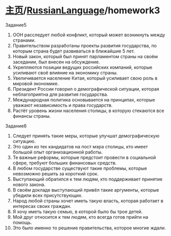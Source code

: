 # [主页](../README.md)/[RussianLanguage](./readme.md)/homework3
Задание5
1. ООН расследует любой конфликт, который может возникнуть между странами.
2. Правительством разработаны проекты развития государства, по которым страна будет развиваться в ближайшие 5 лет.
3. Новый закон, который был принят парламентом страны на своём заседании, был внесен на обсуждение.
4. Укрепляются позиции ведущих российских компаний, которые усиливают своё влияние на экономику страны.
5. Увеличивается население Китая, который усиливает свою роль в мировой экономике.
6. Президент России говорил о демографической ситуации, которая неблагоприятна для развития государства.
7. Международная политика основывается на принципах, которые уважают независимость и права государств.
8. Растёт уровень жизни населения столицы, в которую стекаются все финансы страны.

Задание6
1. Следует принять такие меры, которые улучшат демографическую ситуацию.
2. Это один из тех кандидатов на пост мэра столицы, кто имеет большой опыт организационной работы.
3. Те важные реформы, которые предстоит провести в социальной сфере, требуют больших финансовых средств.
4. В любом государстве существуют такие проблемы, которые невозможно решить за короткий срок.
5. Выступающий обратился к тем людям, кто поддерживает принятие нового закона.
6. В своём докладе выступающий привёл такие аргументы, которые убедили всех присутствующих. 
7. Народ любой страны хочет иметь такую власть, которая работает в интересах своих граждан.
8. Я хочу иметь такую семью, в которой было бы трое детей.
9. Мой друг относится к тем людям, кто всегда готов прийти на помощь.
10. Это было именно то решение правительства, которое многие ждали.